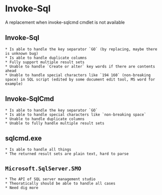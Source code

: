 # Invoke-Sql
A replacement when invoke-sqlcmd cmdlet is not available

## Invoke-Sql
    * Is able to handle the key separator `GO` (by replacing, maybe there is unknown bug)
    * Is able to handle duplicate columns
    * Fully support multiple result sets
    * Unable to handle `Create or alter` key words if there are contents ahead
    * Unable to handle special characters like `194 160` (non-breaking space) in SQL script (edited by some document edit tool, MS word for example)

## Invoke-SqlCmd
    * Is able to handle the key separator `GO`
    * Is able to handle special characters like `non-breaking space`
    * Unable to handle duplicate columns
    * Unable to fully handle multiple result sets

## sqlcmd.exe
    * Is able to handle all things
    * The returned result sets are plain text, hard to parse

## `Microsoft.SqlServer.SMO`
    * The API of SQL server management studio
    * Theoratically should be able to handle all cases
    * Need dig more

